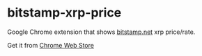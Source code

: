 bitstamp-xrp-price
==================

Google Chrome extension that shows [bitstamp.net](https://bitstamp.net) xrp price/rate.

Get it from [Chrome Web Store](https://chrome.google.com/webstore/detail/bitstamp-xrp-price/nigofnodkhdddononlbhlmdpnelliolh)
